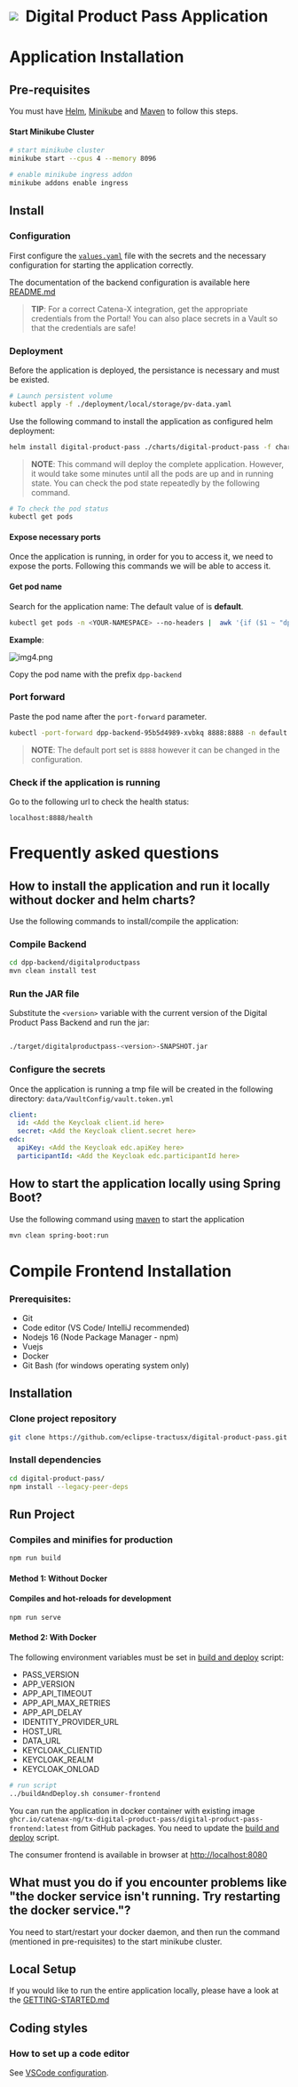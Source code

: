 <!--
  Tractus-X - Digital Product Passport Application
 
  Copyright (c) 2022, 2024 BMW AG, Henkel AG & Co. KGaA
  Copyright (c) 2022, 2024 Contributors to the Eclipse Foundation

  See the NOTICE file(s) distributed with this work for additional
  information regarding copyright ownership.
 
  This program and the accompanying materials are made available under the
  terms of the Apache License, Version 2.0 which is available at
  https://www.apache.org/licenses/LICENSE-2.0.
 
  Unless required by applicable law or agreed to in writing, software
  distributed under the License is distributed on an "AS IS" BASIS
  WITHOUT WARRANTIES OR CONDITIONS OF ANY KIND,
  either express or implied. See the
  License for the specific language govern in permissions and limitations
  under the License.
 
  SPDX-License-Identifier: Apache-2.0
-->

<h1 style="display:flex; align-items: center;"><img src="./docs/catena-x-logo.svg"/>&nbsp;&nbsp;Digital Product Pass Application</h1>

# Application Installation

## Pre-requisites

You must have [Helm](https://helm.sh/),  [Minikube](https://minikube.sigs.k8s.io/docs/start/) and [Maven](https://maven.apache.org/) to follow this steps.

#### Start Minikube Cluster
```bash
# start minikube cluster
minikube start --cpus 4 --memory 8096

# enable minikube ingress addon
minikube addons enable ingress
```


## Install

### Configuration

First configure the [`values.yaml`](./charts/digital-product-pass/values.yaml) file with the secrets and the necessary configuration for starting the application correctly.

The documentation of the backend configuration is available here [README.md](./dpp-backend/digitalproductpass/README.md)

> **TIP**: For a correct Catena-X integration, get the appropriate credentials from the Portal! You can also place secrets in a Vault so that the credentials are safe!

### Deployment

Before the application is deployed, the persistance is necessary and must be existed. 

```bash
# Launch persistent volume
kubectl apply -f ./deployment/local/storage/pv-data.yaml
``` 
Use the following command to install the application as configured helm deployment:

```bash
helm install digital-product-pass ./charts/digital-product-pass -f charts/digital-product-pass/values.yaml
``` 

> **NOTE**: This command will deploy the complete application. However, it would take some minutes until all the pods are up and in running state. You can check the pod state repeatedly by the following command.

```bash
# To check the pod status
kubectl get pods
``` 

#### Expose necessary ports

Once the application is running, in order for you to access it, we need to expose the ports. Following this commands we will be able to access it.

#### Get pod name
Search for the application name:
The default value of <YOUR-NAMESPACE> is **default**.

```bash
kubectl get pods -n <YOUR-NAMESPACE> --no-headers |  awk '{if ($1 ~ "dpp-backend-") print $1}'
```
**Example**:

![img4.png](./dpp-backend/digitalproductpass/docs/media/podname.png)


Copy the pod name with the prefix `dpp-backend`

### Port forward

Paste the pod name after the `port-forward` parameter. 
```bash
kubectl -port-forward dpp-backend-95b5d4989-xvbkq 8888:8888 -n default
```

> **NOTE**: The default port set is `8888` however it can be changed in the configuration.

### Check if the application is running

Go to the following url to check the health status:
```
localhost:8888/health
```

# Frequently asked questions

## How to install the application and run it locally without docker and helm charts?

Use the following commands to install/compile the application:

### Compile Backend
```bash
cd dpp-backend/digitalproductpass 
mvn clean install test
```

### Run the JAR file

Substitute the `<version>` variable with the current version of the Digital Product Pass Backend and run the jar:

```bash

./target/digitalproductpass-<version>-SNAPSHOT.jar

```
### Configure the secrets

Once the application is running a tmp file will be created in the following directory: `data/VaultConfig/vault.token.yml`

```yml
client:
  id: <Add the Keycloak client.id here>
  secret: <Add the Keycloak client.secret here>
edc: 
  apiKey: <Add the Keycloak edc.apiKey here>
  participantId: <Add the Keycloak edc.participantId here>
```

## How to start the application locally using Spring Boot?

Use the following command using [maven](https://maven.apache.org/) to start the application

```bash 
mvn clean spring-boot:run
```


# Compile Frontend Installation

### Prerequisites:

- Git
- Code editor (VS Code/ IntelliJ recommended)
- Nodejs 16 (Node Package Manager - npm)
- Vuejs
- Docker
- Git Bash (for windows operating system only)

## Installation
### Clone project repository

```bash
git clone https://github.com/eclipse-tractusx/digital-product-pass.git
```

### Install dependencies

```bash
cd digital-product-pass/
npm install --legacy-peer-deps
```

## Run Project

### Compiles and minifies for production

```bash
npm run build
```
#### Method 1: Without Docker

#### Compiles and hot-reloads for development

```bash
npm run serve
```

#### Method 2: With Docker

The following environment variables must be set in [build and deploy](./buildAndDeploy.sh) script:

- PASS_VERSION
- APP_VERSION
- APP_API_TIMEOUT
- APP_API_MAX_RETRIES
- APP_API_DELAY
- IDENTITY_PROVIDER_URL
- HOST_URL
- DATA_URL
- KEYCLOAK_CLIENTID
- KEYCLOAK_REALM
- KEYCLOAK_ONLOAD



```bash
# run script
../buildAndDeploy.sh consumer-frontend
```

You can run the application in docker container with existing image `ghcr.io/catenax-ng/tx-digital-product-pass/digital-product-pass-frontend:latest` from GitHub packages. You need to update the [build and deploy](./buildAndDeploy.sh) script.

The consumer frontend is available in browser at [http://localhost:8080](http://localhost:8080)


## What must you do if you encounter problems like "the docker service isn't running. Try restarting the docker service."?

You need to start/restart your docker daemon, and then run the command (mentioned in pre-requisites) to the start minikube cluster.

## Local Setup

If you would like to run the entire application locally, please have a look at the [GETTING-STARTED.md](./docs/GETTING-STARTED.md)


## Coding styles

### How to set up a code editor

See [VSCode configuration](https://code.visualstudio.com/docs/getstarted/settings).
